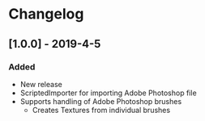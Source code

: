 # Changelog

## [1.0.0] - 2019-4-5
### Added
- New release
- ScriptedImporter for importing Adobe Photoshop file
- Supports handling of Adobe Photoshop brushes
    - Creates Textures from individual brushes
